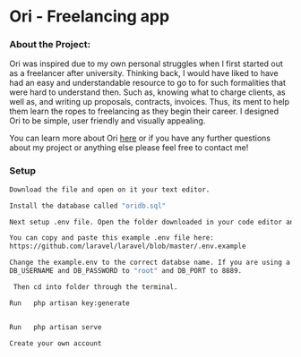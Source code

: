 
# Ori - Freelancing app

### About the Project: 
Ori was inspired due to my own personal struggles when I first started out as a freelancer after university. 
Thinking back, I would have liked to have had an easy and understandable resource to go to for such formalities that were hard 
to understand then. Such as, knowing what to charge clients, as well as, and writing up proposals, contracts, invoices.
Thus, its ment to help them learn the ropes to freelancing as they begin their career. I designed Ori to be simple, user friendly and visually appealing. 

You can learn more about Ori [here](https://sabrina53.github.io/oriPromoSite/) 
or if you have any further questions about my project or anything else please feel free to contact me! 


### Setup
```bash
Download the file and open on it your text editor. 
```
```bash
Install the database called "oridb.sql"
```
```bash
Next setup .env file. Open the folder downloaded in your code editor and create a new file.

You can copy and paste this example .env file here: 
https://github.com/laravel/laravel/blob/master/.env.example

Change the example.env to the correct databse name. If you are using a mac, then should also change the 
DB_USERNAME and DB_PASSWORD to "root" and DB_PORT to 8889.

```
```bash
 Then cd into folder through the terminal.
```

```bash
Run   php artisan key:generate
```

```bash

Run   php artisan serve 
```
```bash
Create your own account
```


